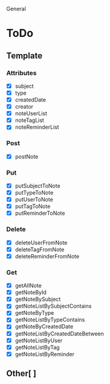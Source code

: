 General

# ToDo

## Template

### Attributes

- [x] subject
- [x] type
- [x] createdDate
- [x] creator
- [x] noteUserList
- [x] noteTagList
- [x] noteReminderList

### Post

- [x] postNote

### Put

- [x] putSubjectToNote
- [x] putTypeToNote
- [x] putUserToNote
- [x] putTagToNote
- [x] putReminderToNote

### Delete

- [x] deleteUserFromNote
- [x] deleteTagFromNote
- [x] deleteReminderFromNote

### Get

- [x] getAllNote
- [x] getNoteById
- [x] getNoteBySubject
- [x] getNoteListBySubjectContains
- [x] getNoteByType
- [x] getNoteListByTypeContains
- [x] getNoteByCreatedDate
- [x] getNoteListByCreatedDateBetween
- [x] getNoteListByUser
- [x] getNoteListByTag
- [x] getNoteListByReminder

## Other[ ]